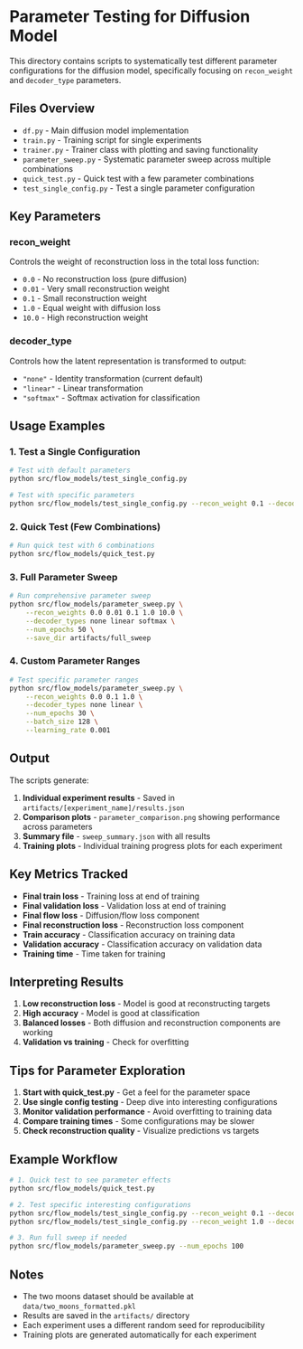 # Parameter Testing for Diffusion Model

This directory contains scripts to systematically test different parameter configurations for the diffusion model, specifically focusing on `recon_weight` and `decoder_type` parameters.

## Files Overview

- `df.py` - Main diffusion model implementation
- `train.py` - Training script for single experiments
- `trainer.py` - Trainer class with plotting and saving functionality
- `parameter_sweep.py` - Systematic parameter sweep across multiple combinations
- `quick_test.py` - Quick test with a few parameter combinations
- `test_single_config.py` - Test a single parameter configuration

## Key Parameters

### recon_weight
Controls the weight of reconstruction loss in the total loss function:
- `0.0` - No reconstruction loss (pure diffusion)
- `0.01` - Very small reconstruction weight
- `0.1` - Small reconstruction weight
- `1.0` - Equal weight with diffusion loss
- `10.0` - High reconstruction weight

### decoder_type
Controls how the latent representation is transformed to output:
- `"none"` - Identity transformation (current default)
- `"linear"` - Linear transformation
- `"softmax"` - Softmax activation for classification

## Usage Examples

### 1. Test a Single Configuration

```bash
# Test with default parameters
python src/flow_models/test_single_config.py

# Test with specific parameters
python src/flow_models/test_single_config.py --recon_weight 0.1 --decoder_type linear --num_epochs 50
```

### 2. Quick Test (Few Combinations)

```bash
# Run quick test with 6 combinations
python src/flow_models/quick_test.py
```

### 3. Full Parameter Sweep

```bash
# Run comprehensive parameter sweep
python src/flow_models/parameter_sweep.py \
    --recon_weights 0.0 0.01 0.1 1.0 10.0 \
    --decoder_types none linear softmax \
    --num_epochs 50 \
    --save_dir artifacts/full_sweep
```

### 4. Custom Parameter Ranges

```bash
# Test specific parameter ranges
python src/flow_models/parameter_sweep.py \
    --recon_weights 0.0 0.1 1.0 \
    --decoder_types none linear \
    --num_epochs 30 \
    --batch_size 128 \
    --learning_rate 0.001
```

## Output

The scripts generate:

1. **Individual experiment results** - Saved in `artifacts/[experiment_name]/results.json`
2. **Comparison plots** - `parameter_comparison.png` showing performance across parameters
3. **Summary file** - `sweep_summary.json` with all results
4. **Training plots** - Individual training progress plots for each experiment

## Key Metrics Tracked

- **Final train loss** - Training loss at end of training
- **Final validation loss** - Validation loss at end of training
- **Final flow loss** - Diffusion/flow loss component
- **Final reconstruction loss** - Reconstruction loss component
- **Train accuracy** - Classification accuracy on training data
- **Validation accuracy** - Classification accuracy on validation data
- **Training time** - Time taken for training

## Interpreting Results

1. **Low reconstruction loss** - Model is good at reconstructing targets
2. **High accuracy** - Model is good at classification
3. **Balanced losses** - Both diffusion and reconstruction components are working
4. **Validation vs training** - Check for overfitting

## Tips for Parameter Exploration

1. **Start with quick_test.py** - Get a feel for the parameter space
2. **Use single config testing** - Deep dive into interesting configurations
3. **Monitor validation performance** - Avoid overfitting to training data
4. **Compare training times** - Some configurations may be slower
5. **Check reconstruction quality** - Visualize predictions vs targets

## Example Workflow

```bash
# 1. Quick test to see parameter effects
python src/flow_models/quick_test.py

# 2. Test specific interesting configurations
python src/flow_models/test_single_config.py --recon_weight 0.1 --decoder_type linear
python src/flow_models/test_single_config.py --recon_weight 1.0 --decoder_type softmax

# 3. Run full sweep if needed
python src/flow_models/parameter_sweep.py --num_epochs 100
```

## Notes

- The two moons dataset should be available at `data/two_moons_formatted.pkl`
- Results are saved in the `artifacts/` directory
- Each experiment uses a different random seed for reproducibility
- Training plots are generated automatically for each experiment
